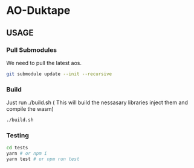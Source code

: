# AO-Duktape

## USAGE

### Pull Submodules

We need to pull the latest aos.
```sh
git submodule update --init --recursive
```


### Build

Just run ./build.sh ( This will build the nessasary libraries inject them and compile the wasm)
```sh
./build.sh
```

### Testing

```sh
cd tests
yarn # or npm i
yarn test # or npm run test
```